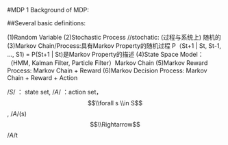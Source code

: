 #MDP 1 Background of MDP:

##Several basic definitions:

(1)Random Variable
(2)Stochastic Process  //stochatic: (过程与系统上) 随机的
(3)Markov Chain/Process:具有Markov Property的随机过程  P（St+1 | St, St-1, ..., S1) = P(St+1 | St)是Markov Property的描述
(4)State Space Model：（HMM, Kalman Filter, Particle Filter）Markov Chain
(5)Markov Reward Process: Markov Chain + Reward
(6)Markov Decision Process: Markov Chain + Reward + Action

/*S*/ ： state set, /*A*/ ：action set， $$\\forall s \\in S$$, /*A*/(s) $$\\Rightarrow$$ /*A*/t
